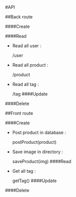 
#API

##Back route

####Create

####Read
- Read all user :

    
    /user

- Read all product :

    
    /product

- Read all tag :

    
    /tag
####Update

####Delete



##Front route

####Create
- Post product in database :

    postProduct(product)
    
- Save image in directory :

    saveProduct(img)
####Read
- Get all tag :


    getTag()
####Update

####Delete